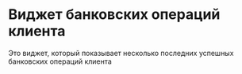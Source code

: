 
# Виджет банковских операций клиента

Это виджет, который показывает несколько последних успешных банковских операций клиента
